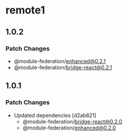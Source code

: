 # remote1

## 1.0.2

### Patch Changes

- @module-federation/enhanced@0.2.1
- @module-federation/bridge-react@0.2.1

## 1.0.1

### Patch Changes

- Updated dependencies [d2ab821]
  - @module-federation/bridge-react@0.2.0
  - @module-federation/enhanced@0.2.0

